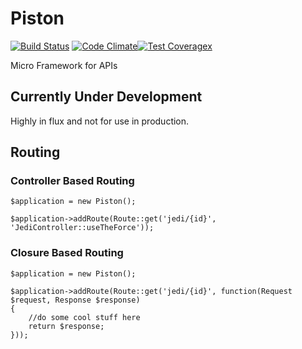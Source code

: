 # Piston

[![Build Status](https://travis-ci.org/refinery29/piston.svg?branch=master)](https://travis-ci.org/refinery29/piston) [![Code Climate](https://codeclimate.com/github/refinery29/piston/badges/gpa.svg)](https://codeclimate.com/github/refinery29/piston)[![Test Coveragex](https://codeclimate.com/github/refinery29/piston/badges/coverage.svg)](https://codeclimate.com/github/refinery29/piston/coverage)

Micro Framework for APIs

## Currently Under Development
Highly in flux and not for use in production. 

## Routing

### Controller Based Routing

```
$application = new Piston();

$application->addRoute(Route::get('jedi/{id}', 'JediController::useTheForce'));

```

### Closure Based Routing

```
$application = new Piston();

$application->addRoute(Route::get('jedi/{id}', function(Request $request, Response $response)
{
    //do some cool stuff here
    return $response;
}));

```
